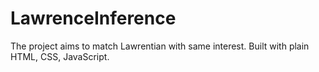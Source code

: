 # LawrenceInference

The project aims to match Lawrentian with same interest. Built with plain HTML, CSS, JavaScript.
